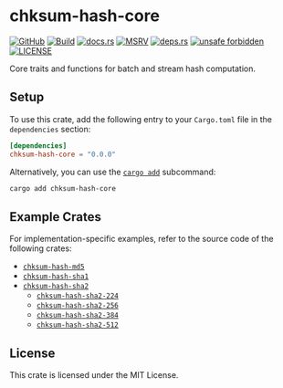 # chksum-hash-core

[![GitHub](https://img.shields.io/badge/github-chksum--rs%2Fhash--core-24292e?style=flat-square&logo=github "GitHub")](https://github.com/chksum-rs/hash-core)
[![Build](https://img.shields.io/github/actions/workflow/status/chksum-rs/hash-core/rust.yml?branch=master&style=flat-square&logo=github "Build")](https://github.com/chksum-rs/hash-core/actions/workflows/rust.yml)
[![docs.rs](https://img.shields.io/docsrs/chksum-hash-core?style=flat-square&logo=docsdotrs "docs.rs")](https://docs.rs/chksum-hash-core/)
[![MSRV](https://img.shields.io/badge/MSRV-1.58.0-informational?style=flat-square "MSRV")](https://github.com/chksum-rs/hash-core/blob/master/Cargo.toml)
[![deps.rs](https://deps.rs/crate/chksum-hash-core/0.0.0/status.svg?style=flat-square "deps.rs")](https://deps.rs/crate/chksum-hash-core/0.0.0)
[![unsafe forbidden](https://img.shields.io/badge/unsafe-forbidden-success.svg?style=flat-square "unsafe forbidden")](https://github.com/rust-secure-code/safety-dance)
[![LICENSE](https://img.shields.io/github/license/chksum-rs/hash-core?style=flat-square "LICENSE")](https://github.com/chksum-rs/hash-core/blob/master/LICENSE)

Core traits and functions for batch and stream hash computation.

## Setup

To use this crate, add the following entry to your `Cargo.toml` file in the `dependencies` section:

```toml
[dependencies]
chksum-hash-core = "0.0.0"
```

Alternatively, you can use the [`cargo add`](https://doc.rust-lang.org/cargo/commands/cargo-add.html) subcommand:

```sh
cargo add chksum-hash-core
```

## Example Crates

For implementation-specific examples, refer to the source code of the following crates:

* [`chksum-hash-md5`](https://crates.io/crates/chksum-hash-md5)
* [`chksum-hash-sha1`](https://crates.io/crates/chksum-hash-sha1)
* [`chksum-hash-sha2`](https://crates.io/crates/chksum-hash-sha2)
    * [`chksum-hash-sha2-224`](https://crates.io/crates/chksum-hash-sha2-224)
    * [`chksum-hash-sha2-256`](https://crates.io/crates/chksum-hash-sha2-256)
    * [`chksum-hash-sha2-384`](https://crates.io/crates/chksum-hash-sha2-384)
    * [`chksum-hash-sha2-512`](https://crates.io/crates/chksum-hash-sha2-512)

## License

This crate is licensed under the MIT License.
